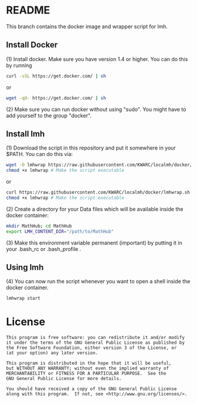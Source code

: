 # README

This branch contains the docker image and wrapper script for lmh.

## Install Docker

(1) Install docker. Make sure you have version 1.4 or higher. You can do this by running

```bash
curl -sSL https://get.docker.com/ | sh
```

or

```bash
wget -qO- https://get.docker.com/ | sh
```

(2) Make sure you can run docker without using "sudo". You might have to add yourself to the group "docker".

## Install lmh

(1) Download the script in this repository and put it somewhere in your $PATH. You can do this via:

```bash
wget -O lmhwrap https://raw.githubusercontent.com/KWARC/localmh/docker/lmhwrap.sh
chmod +x lmhwrap # Make the script executable
```

or

```bash
curl https://raw.githubusercontent.com/KWARC/localmh/docker/lmhwrap.sh > lmhwrap
chmod +x lmhwrap # Make the script executable
```
(2) Create a directory for your Data files which will be available inside the docker container:

```bash
mkdir MathHub; cd MathHub
export LMH_CONTENT_DIR="/path/to/MathHub"
```

(3) Make this environment variable permanent (important) by putting it in your .bash_rc or .bash_profile .

## Using lmh

(4) You can now run the script whenever you want to open a shell inside the docker container.

```bash
lmhwrap start
```

# License

    This program is free software: you can redistribute it and/or modify
    it under the terms of the GNU General Public License as published by
    the Free Software Foundation, either version 3 of the License, or
    (at your option) any later version.

    This program is distributed in the hope that it will be useful,
    but WITHOUT ANY WARRANTY; without even the implied warranty of
    MERCHANTABILITY or FITNESS FOR A PARTICULAR PURPOSE.  See the
    GNU General Public License for more details.

    You should have received a copy of the GNU General Public License
    along with this program.  If not, see <http://www.gnu.org/licenses/>.
